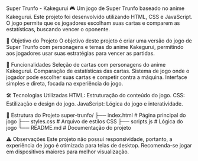 Super Trunfo - Kakegurui 🎮
Um jogo de Super Trunfo baseado no anime Kakegurui. Este projeto foi desenvolvido utilizando HTML, CSS e JavaScript. O jogo permite que os jogadores escolham suas cartas e comparem as estatísticas, buscando vencer o oponente.

🎯 Objetivo do Projeto
O objetivo deste projeto é criar uma versão do jogo de Super Trunfo com personagens e temas do anime Kakegurui, permitindo aos jogadores usar suas estratégias para vencer as partidas.

🧩 Funcionalidades
Seleção de cartas com personagens do anime Kakegurui.
Comparação de estatísticas das cartas.
Sistema de jogo onde o jogador pode escolher suas cartas e competir contra a máquina.
Interface simples e direta, focada na experiência do jogo.

🛠️ Tecnologias Utilizadas
HTML: Estruturação do conteúdo do jogo.
CSS: Estilização e design do jogo.
JavaScript: Lógica do jogo e interatividade.

📁 Estrutura do Projeto
super-trunfo/
├── index.html       # Página principal do jogo
├── styles.css        # Arquivo de estilos CSS
├── scripts.js        # Lógica do jogo
└── README.md        # Documentação do projeto

⚠️ Observações
Este projeto não possui responsividade, portanto, a experiência de jogo é otimizada para telas de desktop. Recomenda-se jogar em dispositivos maiores para melhor visualização.
